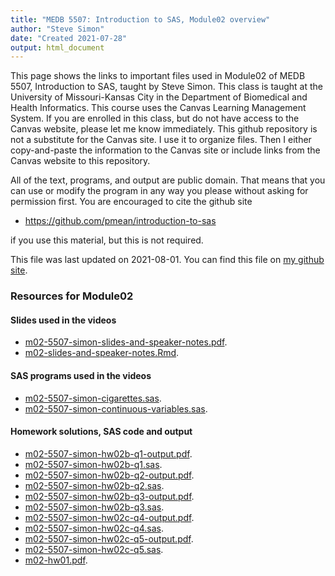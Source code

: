 ```yaml
---
title: "MEDB 5507: Introduction to SAS, Module02 overview"
author: "Steve Simon"
date: "Created 2021-07-28"
output: html_document
---
```


This page shows the links to important files used in Module02 of MEDB 5507, Introduction to SAS, taught by Steve Simon. This class is taught at the University of Missouri-Kansas City in the Department of Biomedical and Health Informatics. This course uses the Canvas Learning Management System. If you are enrolled in this class, but do not have access to the Canvas website, please let me know immediately. This github repository is not a substitute for the Canvas site. I use it to organize files. Then I either copy-and-paste the information to the Canvas site or include links from the Canvas website to this repository.

All of the text, programs, and output are public domain. That means that you can use or modify the program in any way you please without asking for permission first. You are encouraged to cite the github site

+ https://github.com/pmean/introduction-to-sas

if you use this material, but this is not required.



This file was last updated on 2021-08-01. You can find this file on [my github site][mygit].

### Resources for Module02

#### Slides used in the videos

+ [m02-5507-simon-slides-and-speaker-notes.pdf][slides-and-speaker-notes.pdf].
+ [m02-slides-and-speaker-notes.Rmd][slides-and-speaker-notes.Rmd].

#### SAS programs used in the videos

+ [m02-5507-simon-cigarettes.sas][cigarettes.sas].
+ [m02-5507-simon-continuous-variables.sas][continuous-variables.sas].

#### Homework solutions, SAS code and output

+ [m02-5507-simon-hw02b-q1-output.pdf][hw02b-q1-output.pdf].
+ [m02-5507-simon-hw02b-q1.sas][hw02b-q1.sas].
+ [m02-5507-simon-hw02b-q2-output.pdf][hw02b-q2-output.pdf].
+ [m02-5507-simon-hw02b-q2.sas][hw02b-q2.sas].
+ [m02-5507-simon-hw02b-q3-output.pdf][hw02b-q3-output.pdf].
+ [m02-5507-simon-hw02b-q3.sas][hw02b-q3.sas].
+ [m02-5507-simon-hw02c-q4-output.pdf][hw02c-q4-output.pdf].
+ [m02-5507-simon-hw02c-q4.sas][hw02c-q4.sas].
+ [m02-5507-simon-hw02c-q5-output.pdf][hw02c-q5-output.pdf].
+ [m02-5507-simon-hw02c-q5.sas][hw02c-q5.sas].
+ [m02-hw01.pdf][hw01.pdf].<!---my git--->

[mygit]: https://github.com/pmean/introduction-to-SAS/blob/master/modules/5507-02-resources.md

<!---pdf_h--->

[hw02b-q1-output.pdf]: https://github.com/pmean/introduction-to-SAS/blob/master/results/m02-5507-simon-hw02b-q1-output.pdf
[hw02b-q2-output.pdf]: https://github.com/pmean/introduction-to-SAS/blob/master/results/m02-5507-simon-hw02b-q2-output.pdf
[hw02b-q3-output.pdf]: https://github.com/pmean/introduction-to-SAS/blob/master/results/m02-5507-simon-hw02b-q3-output.pdf
[hw02c-q4-output.pdf]: https://github.com/pmean/introduction-to-SAS/blob/master/results/m02-5507-simon-hw02c-q4-output.pdf
[hw02c-q5-output.pdf]: https://github.com/pmean/introduction-to-SAS/blob/master/results/m02-5507-simon-hw02c-q5-output.pdf
[hw01.pdf]: https://github.com/pmean/introduction-to-SAS/blob/master/results/m02-hw01.pdf

<!---pdf_v--->

[slides-and-speaker-notes.pdf]: https://github.com/pmean/introduction-to-SAS/blob/master/results/m02-5507-simon-slides-and-speaker-notes.pdf

<!---rmd_v--->

[slides-and-speaker-notes.Rmd]: https://github.com/pmean/introduction-to-SAS/blob/master/src/m02-slides-and-speaker-notes.Rmd

<!---sas_v--->

[cigarettes.sas]: https://github.com/pmean/introduction-to-SAS/blob/master/src/m02-5507-simon-cigarettes.sas
[continuous-variables.sas]: https://github.com/pmean/introduction-to-SAS/blob/master/src/m02-5507-simon-continuous-variables.sas

<!---sas_h--->

[hw02b-q1.sas]: https://github.com/pmean/introduction-to-SAS/blob/master/src/m02-5507-simon-hw02b-q1.sas
[hw02b-q2.sas]: https://github.com/pmean/introduction-to-SAS/blob/master/src/m02-5507-simon-hw02b-q2.sas
[hw02b-q3.sas]: https://github.com/pmean/introduction-to-SAS/blob/master/src/m02-5507-simon-hw02b-q3.sas
[hw02c-q4.sas]: https://github.com/pmean/introduction-to-SAS/blob/master/src/m02-5507-simon-hw02c-q4.sas
[hw02c-q5.sas]: https://github.com/pmean/introduction-to-SAS/blob/master/src/m02-5507-simon-hw02c-q5.sas
